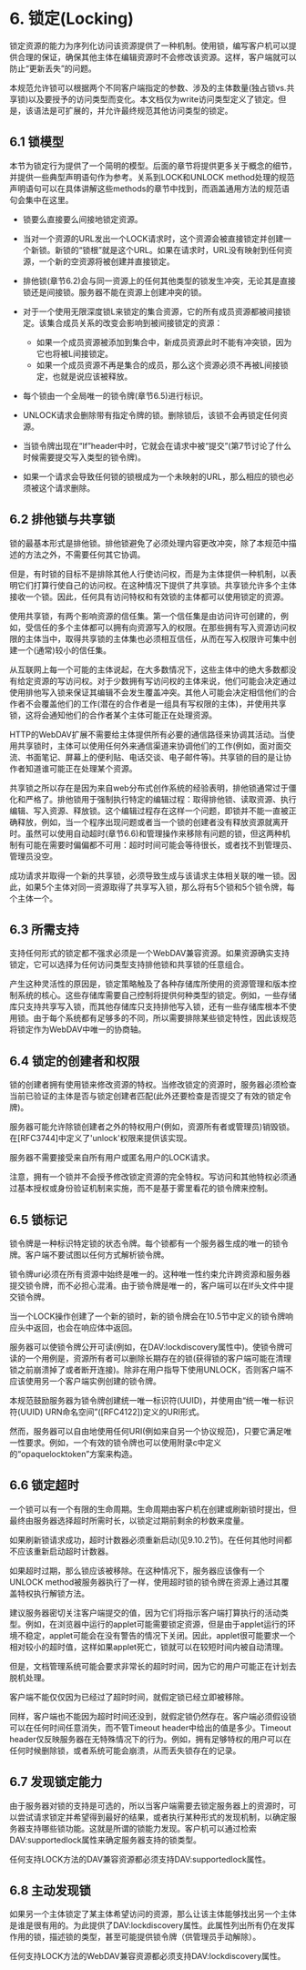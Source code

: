 # 6. 锁定(Locking)

锁定资源的能力为序列化访问该资源提供了一种机制。使用锁，编写客户机可以提供合理的保证，确保其他主体在编辑资源时不会修改该资源。这样，客户端就可以防止“更新丢失”的问题。

本规范允许锁可以根据两个不同客户端指定的参数、涉及的主体数量(独占锁vs.共享锁)以及要授予的访问类型而变化。本文档仅为write访问类型定义了锁定。但是，该语法是可扩展的，并允许最终规范其他访问类型的锁定。

## 6.1 锁模型

本节为锁定行为提供了一个简明的模型。后面的章节将提供更多关于概念的细节，并提供一些典型声明语句作为参考。关系到LOCK和UNLOCK method处理的规范声明语句可以在具体讲解这些methods的章节中找到，而涵盖通用方法的规范语句会集中在这里。

- 锁要么直接要么间接地锁定资源。

- 当对一个资源的URL发出一个LOCK请求时，这个资源会被直接锁定并创建一个新锁。新锁的“锁根”就是这个URL。如果在请求时，URL没有映射到任何资源，一个新的空资源将被创建并直接锁定。

- 排他锁(章节6.2)会与同一资源上的任何其他类型的锁发生冲突，无论其是直接锁还是间接锁。服务器不能在资源上创建冲突的锁。

- 对于一个使用无限深度锁L来锁定的集合资源，它的所有成员资源都被间接锁定。该集合成员关系的改变会影响到被间接锁定的资源：

    - 如果一个成员资源被添加到集合中，新成员资源此时不能有冲突锁，因为它也将被L间接锁定。
    - 如果一个成员资源不再是集合的成员，那么这个资源必须不再被L间接锁定，也就是说应该被释放。

- 每个锁由一个全局唯一的锁令牌(章节6.5)进行标识。

- UNLOCK请求会删除带有指定令牌的锁。删除锁后，该锁不会再锁定任何资源。

- 当锁令牌出现在“If”header中时，它就会在请求中被“提交”(第7节讨论了什么时候需要提交写入类型的锁令牌)。

- 如果一个请求会导致任何锁的锁根成为一个未映射的URL，那么相应的锁也必须被这个请求删除。

## 6.2 排他锁与共享锁

锁的最基本形式是排他锁。排他锁避免了必须处理内容更改冲突，除了本规范中描述的方法之外，不需要任何其它协调。

但是，有时锁的目标不是排除其他人行使访问权，而是为主体提供一种机制，以表明它们打算行使自己的访问权。在这种情况下提供了共享锁。共享锁允许多个主体接收一个锁。因此，任何具有访问特权和有效锁的主体都可以使用锁定的资源。

使用共享锁，有两个影响资源的信任集。第一个信任集是由访问许可创建的，例如，受信任的多个主体都可以拥有向资源写入的权限。在那些拥有写入资源访问权限的主体当中，取得共享锁的主体集也必须相互信任，从而在写入权限许可集中创建一个(通常)较小的信任集。

从互联网上每一个可能的主体说起，在大多数情况下，这些主体中的绝大多数都没有给定资源的写访问权。对于少数拥有写访问权的主体来说，他们可能会决定通过使用排他写入锁来保证其编辑不会发生覆盖冲突。其他人可能会决定相信他们的合作者不会覆盖他们的工作(潜在的合作者是一组具有写权限的主体)，并使用共享锁，这将会通知他们的合作者某个主体可能正在处理资源。

HTTP的WebDAV扩展不需要给主体提供所有必要的通信路径来协调其活动。当使用共享锁时，主体可以使用任何外来通信渠道来协调他们的工作(例如，面对面交流、书面笔记、屏幕上的便利贴、电话交谈、电子邮件等)。共享锁的目的是让协作者知道谁可能正在处理某个资源。

共享锁之所以存在是因为来自web分布式创作系统的经验表明，排他锁通常过于僵化和严格了。排他锁用于强制执行特定的编辑过程：取得排他锁、读取资源、执行编辑、写入资源、释放锁。这个编辑过程存在这样一个问题，即锁并不能一直被正确释放，例如，当一个程序出现问题或者当一个锁的创建者没有释放资源就离开时。虽然可以使用自动超时(章节6.6)和管理操作来移除有问题的锁，但这两种机制有可能在需要时偏偏都不可用：超时时间可能会等待很长，或者找不到管理员、管理员没空。

成功请求并取得一个新的共享锁，必须导致生成与该请求主体相关联的唯一锁。因此，如果5个主体对同一资源取得了共享写入锁，那么将有5个锁和5个锁令牌，每个主体一个。

## 6.3 所需支持

支持任何形式的锁定都不强求必须是一个WebDAV兼容资源。如果资源确实支持锁定，它可以选择为任何访问类型支持排他锁和共享锁的任意组合。

产生这种灵活性的原因是，锁定策略触及了各种存储库所使用的资源管理和版本控制系统的核心。这些存储库需要自己控制将提供何种类型的锁定。例如，一些存储库只支持共享写入锁，而其他存储库只支持排他写入锁，还有一些存储库根本不使用锁。由于每个系统都有足够多的不同，所以需要排除某些锁定特性，因此该规范将锁定作为WebDAV中唯一的协商轴。

## 6.4 锁定的创建者和权限

锁的创建者拥有使用锁来修改资源的特权。当修改锁定的资源时，服务器必须检查当前已验证的主体是否与锁定创建者匹配(此外还要检查是否提交了有效的锁定令牌)。

服务器可能允许除锁创建者之外的特权用户(例如，资源所有者或管理员)销毁锁。在[RFC3744]中定义了'unlock'权限来提供该实现。

服务器不需要接受来自所有用户或匿名用户的LOCK请求。

注意，拥有一个锁并不会授予修改锁定资源的完全特权。写访问和其他特权必须通过基本授权或身份验证机制来实施，而不是基于雾里看花的锁令牌来控制。

## 6.5 锁标记

锁令牌是一种标识特定锁的状态令牌。每个锁都有一个服务器生成的唯一的锁令牌。客户端不要试图以任何方式解析锁令牌。

锁令牌uri必须在所有资源中始终是唯一的。这种唯一性约束允许跨资源和服务器提交锁令牌，而不必担心混淆。由于锁令牌是唯一的，客户端可以在If头文件中提交锁令牌。

当一个LOCK操作创建了一个新的锁时，新的锁令牌会在10.5节中定义的锁令牌响应头中返回，也会在响应体中返回。

服务器可以使锁令牌公开可读(例如，在DAV:lockdiscovery属性中)。使锁令牌可读的一个用例是，资源所有者可以删除长期存在的锁(获得锁的客户端可能在清理锁之前崩溃掉了或者断开连接)。除非在用户指导下使用UNLOCK，否则客户端不应该使用另一个客户端实例创建的锁令牌。

本规范鼓励服务器为锁令牌创建统一唯一标识符(UUID)，并使用由“统一唯一标识符(UUID) URN命名空间”([RFC4122])定义的URI形式。

然而，服务器可以自由地使用任何URI(例如来自另一个协议规范)，只要它满足唯一性要求。例如，一个有效的锁令牌也可以使用附录c中定义的“opaquelocktoken”方案来构造。

## 6.6 锁定超时

一个锁可以有一个有限的生命周期。生命周期由客户机在创建或刷新锁时提出，但最终由服务器选择超时所需时长，以锁定过期前剩余的秒数来度量。

如果刷新锁请求成功，超时计数器必须重新启动(见9.10.2节)。在任何其他时间都不应该重新启动超时计数器。

如果超时过期，那么锁应该被移除。在这种情况下，服务器应该像有一个UNLOCK method被服务器执行了一样，使用超时锁的锁令牌在资源上通过其覆盖特权执行解锁方法。

建议服务器密切关注客户端提交的值，因为它们将指示客户端打算执行的活动类型。例如，在浏览器中运行的applet可能需要锁定资源，但是由于applet运行的环境不稳定，applet可能会在没有警告的情况下关闭。因此，applet很可能要求一个相对较小的超时值，这样如果applet死亡，锁就可以在较短时间内被自动清理。

但是，文档管理系统可能会要求非常长的超时时间，因为它的用户可能正在计划去脱机处理。

客户端不能仅仅因为已经过了超时时间，就假定锁已经立即被移除。

同样，客户端也不能因为超时时间还没到，就假定锁仍然存在。客户端必须假设锁可以在任何时间任意消失，而不管Timeout header中给出的值是多少。Timeout header仅反映服务器在无特殊情况下的行为。例如，拥有足够特权的用户可以在任何时候删除锁，或者系统可能会崩溃，从而丢失锁存在的记录。

## 6.7 发现锁定能力

由于服务器对锁的支持是可选的，所以当客户端需要去锁定服务器上的资源时，可以尝试请求锁定并希望得到最好的结果，或者执行某种形式的发现机制，以确定服务器支持哪些锁功能。这就是所谓的锁能力发现。客户机可以通过检索DAV:supportedlock属性来确定服务器支持的锁类型。

任何支持LOCK方法的DAV兼容资源都必须支持DAV:supportedlock属性。

## 6.8 主动发现锁

如果另一个主体锁定了某主体希望访问的资源，那么让该主体能够找出另一个主体是谁是很有用的。为此提供了DAV:lockdiscovery属性。此属性列出所有仍在发挥作用的锁，描述锁的类型，甚至可能提供锁令牌（供管理员手动解除）。

任何支持LOCK方法的WebDAV兼容资源都必须支持DAV:lockdiscovery属性。